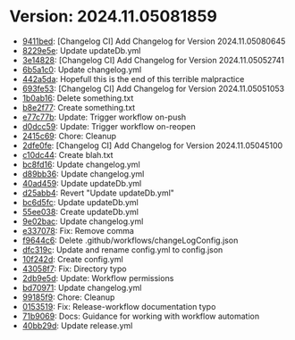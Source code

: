 # Version: 2024.11.05081859

* [9411bed](https://github.com/ford-jones/Lazarus/commit/9411bed42da55699cb1ce2c34842675617e145bb): [Changelog CI] Add Changelog for Version 2024.11.05080645
* [8229e5e](https://github.com/ford-jones/Lazarus/commit/8229e5e00e683d28a0375f2841cb5d6df7799c1c): Update updateDb.yml
* [3e14828](https://github.com/ford-jones/Lazarus/commit/3e14828e10902c920fdfd93a059f52c9afe35d0e): [Changelog CI] Add Changelog for Version 2024.11.05052741
* [6b5a1c0](https://github.com/ford-jones/Lazarus/commit/6b5a1c0686051a4f6c95f74a8d7a1266076f58d1): Update changelog.yml
* [442a5da](https://github.com/ford-jones/Lazarus/commit/442a5dafa2ec76442562e2fc406cb69b76a79dc3): Hopefull this is the end of this terrible malpractice
* [693fe53](https://github.com/ford-jones/Lazarus/commit/693fe533219670ac86fc14dbc8e673ec90193c86): [Changelog CI] Add Changelog for Version 2024.11.05051053
* [1b0ab16](https://github.com/ford-jones/Lazarus/commit/1b0ab16592a77b3a536319476a6b96755be5cce5): Delete something.txt
* [b8e2f77](https://github.com/ford-jones/Lazarus/commit/b8e2f77cba7549559316aa354b10eedb85bd3eb7): Create something.txt
* [e77c77b](https://github.com/ford-jones/Lazarus/commit/e77c77be9ddb2901c4fdde8b4d7a81f48d94908d): Update: Trigger workflow on-push
* [d0dcc59](https://github.com/ford-jones/Lazarus/commit/d0dcc59077cad45faaefd040906432577e67cedf): Update: Trigger workflow on-reopen
* [2415c69](https://github.com/ford-jones/Lazarus/commit/2415c694b958ff37ae384747d1a50f1747696aa6): Chore: Cleanup
* [2dfe0fe](https://github.com/ford-jones/Lazarus/commit/2dfe0fe3ee63f08a2897482bb461b2518aad3593): [Changelog CI] Add Changelog for Version 2024.11.05045100
* [c10dc44](https://github.com/ford-jones/Lazarus/commit/c10dc4466754c5f3ef4510da13d0762e27926f4e): Create blah.txt
* [bc8fd16](https://github.com/ford-jones/Lazarus/commit/bc8fd168b04eb65774d8db1b5f67dbc44a475f82): Update changelog.yml
* [d89bb36](https://github.com/ford-jones/Lazarus/commit/d89bb36f30ad9d88b022e608687883d314c73d60): Update changelog.yml
* [40ad459](https://github.com/ford-jones/Lazarus/commit/40ad459e455b22858d19bfc82fa67a5e3468b28e): Update updateDb.yml
* [d25abb4](https://github.com/ford-jones/Lazarus/commit/d25abb4860d94f31338eb88290ee22e5afa0c3de): Revert "Update updateDb.yml"
* [bc6d5fc](https://github.com/ford-jones/Lazarus/commit/bc6d5fca07f74639d5b662741322c640cc90035a): Update updateDb.yml
* [55ee038](https://github.com/ford-jones/Lazarus/commit/55ee03896c2687960ed215738b9b17e18ff524b5): Create updateDb.yml
* [9e02bac](https://github.com/ford-jones/Lazarus/commit/9e02bac80929402db48819fd85e53d9217665999): Update changelog.yml
* [e337078](https://github.com/ford-jones/Lazarus/commit/e337078b5bd38b226f643ddf7507fce5e853ad12): Fix: Remove comma
* [f9644c6](https://github.com/ford-jones/Lazarus/commit/f9644c6242e2d773f0e0dba79f132166bcf31f3a): Delete .github/workflows/changeLogConfig.json
* [dfc319c](https://github.com/ford-jones/Lazarus/commit/dfc319cafcae0409d1a1014dca9f081df18db4b8): Update and rename config.yml to config.json
* [10f242d](https://github.com/ford-jones/Lazarus/commit/10f242d50a069a876ee6a3fa337d0e3178ac7722): Create config.yml
* [43058f7](https://github.com/ford-jones/Lazarus/commit/43058f7f81de43bf700dc215e6808e6cee367a76): Fix: Directory typo
* [2db9e5d](https://github.com/ford-jones/Lazarus/commit/2db9e5d020ca9aca52045d2e8dda3f3047488a97): Update: Workflow permissions
* [bd70971](https://github.com/ford-jones/Lazarus/commit/bd7097194bd98ae824c08979a4da7de7ac78d900): Update changelog.yml
* [99185f9](https://github.com/ford-jones/Lazarus/commit/99185f97a1b8a2b74ba151d9a0416ddb99cce666): Chore: Cleanup
* [0153519](https://github.com/ford-jones/Lazarus/commit/0153519f7916d28cd9ed4e602a2d2d20547db675): Fix: Release-workflow documentation typo
* [71b9069](https://github.com/ford-jones/Lazarus/commit/71b90698ee636ff3648e25fca68d3039d6a623cf): Docs: Guidance for working with workflow automation
* [40bb29d](https://github.com/ford-jones/Lazarus/commit/40bb29d3bedd0be32dad0321a9ce9d5c49db1fac): Update release.yml
